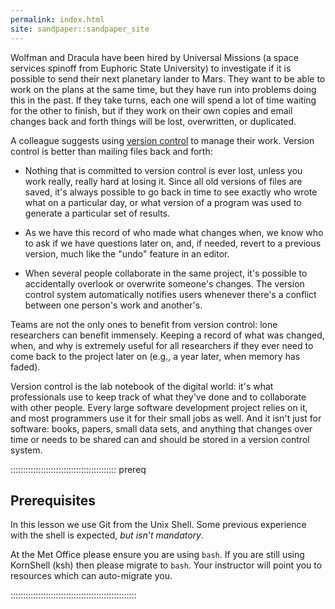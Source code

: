 ```yaml
---
permalink: index.html
site: sandpaper::sandpaper_site
---
```


Wolfman and Dracula have been hired by Universal Missions (a space
services spinoff from Euphoric State University) to investigate if it
is possible to send their next planetary lander to Mars.  They want to
be able to work on the plans at the same time, but they have run into
problems doing this in the past.  If they take turns, each one will
spend a lot of time waiting for the other to finish, but if they work
on their own copies and email changes back and forth things will be
lost, overwritten, or duplicated.

A colleague suggests using [version control](learners/reference.md#version-control) to
manage their work. Version control is better than mailing files back and forth:

- Nothing that is committed to version control is ever lost, unless
  you work really, really hard at losing it. Since all old versions of
  files are saved, it's always possible to go back in time to see
  exactly who wrote what on a particular day, or what version of a
  program was used to generate a particular set of results.

- As we have this record of who made what changes when, we know who to ask
  if we have questions later on, and, if needed, revert to a previous
  version, much like the "undo" feature in an editor.

- When several people collaborate in the same project, it's possible to
  accidentally overlook or overwrite someone's changes. The version control
  system automatically notifies users whenever there's a conflict between one
  person's work and another's.

Teams are not the only ones to benefit from version control: lone
researchers can benefit immensely.  Keeping a record of what was
changed, when, and why is extremely useful for all researchers if they
ever need to come back to the project later on (e.g., a year later,
when memory has faded).

Version control is the lab notebook of the digital world: it's what
professionals use to keep track of what they've done and to
collaborate with other people.  Every large software development
project relies on it, and most programmers use it for their small jobs
as well.  And it isn't just for software: books,
papers, small data sets, and anything that changes over time or needs
to be shared can and should be stored in a version control system.

::::::::::::::::::::::::::::::::::::::::::  prereq

## Prerequisites

In this lesson we use Git from the Unix Shell.
Some previous experience with the shell is expected,
*but isn't mandatory*.

At the Met Office please ensure you are using `bash`.
If you are still using KornShell (ksh) then please migrate to `bash`.
Your instructor will point you to resources which can auto-migrate you.


::::::::::::::::::::::::::::::::::::::::::::::::::


